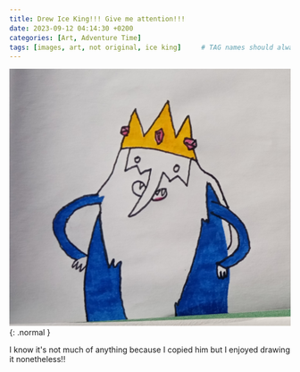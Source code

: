 ```yaml
---
title: Drew Ice King!!! Give me attention!!!
date: 2023-09-12 04:14:30 +0200
categories: [Art, Adventure Time]
tags: [images, art, not original, ice king]     # TAG names should always be lowercase
---
```


![Ice King](/assets/img/art/2023-09-12-artwork.png){: .normal }

I know it's not much of anything because I copied him but I enjoyed drawing it nonetheless!!